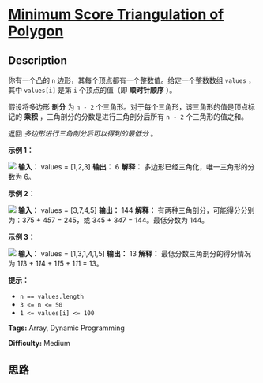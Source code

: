 # [Minimum Score Triangulation of Polygon][title]

## Description

你有一个凸的 `n` 边形，其每个顶点都有一个整数值。给定一个整数数组 `values` ，其中 `values[i]` 是第 `i` 个顶点的值（即
**顺时针顺序** ）。

假设将多边形 **剖分**  为 `n - 2` 个三角形。对于每个三角形，该三角形的值是顶点标记的 **乘积** ，三角剖分的分数是进行三角剖分后所有
`n - 2` 个三角形的值之和。

返回 _多边形进行三角剖分后可以得到的最低分_ 。  


**示例 1：**

![](https://assets.leetcode.com/uploads/2021/02/25/shape1.jpg)
            **输入：** values = [1,2,3]    **输出：** 6    **解释：** 多边形已经三角化，唯一三角形的分数为 6。    

**示例 2：**

![](https://assets.leetcode.com/uploads/2021/02/25/shape2.jpg)
            **输入：** values = [3,7,4,5]    **输出：** 144    **解释：** 有两种三角剖分，可能得分分别为：3*7*5 + 4*5*7 = 245，或 3*4*5 + 3*4*7 = 144。最低分数为 144。    

**示例 3：**

![](https://assets.leetcode.com/uploads/2021/02/25/shape3.jpg)
            **输入：** values = [1,3,1,4,1,5]    **输出：** 13    **解释：** 最低分数三角剖分的得分情况为 1*1*3 + 1*1*4 + 1*1*5 + 1*1*1 = 13。    



**提示：**

  * `n == values.length`
  * `3 <= n <= 50`
  * `1 <= values[i] <= 100`


**Tags:** Array, Dynamic Programming

**Difficulty:** Medium

## 思路

[title]: https://leetcode-cn.com/problems/minimum-score-triangulation-of-polygon
